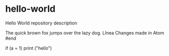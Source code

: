 # hello-world
Hello World repository description

The quick brown fox jumps over the lazy dog.
LInea
Changes made in Atom
#end

if (a = 1)
  print ("hello")
